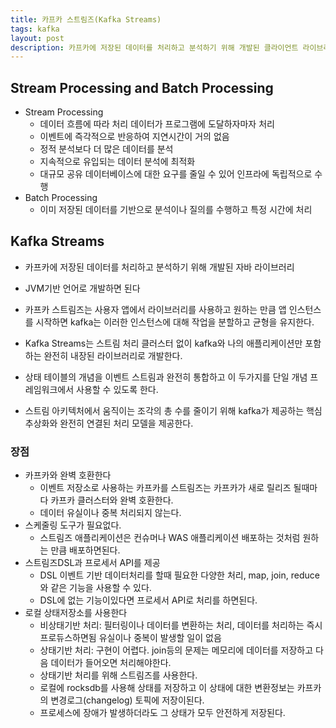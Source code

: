 ```yaml
---
title: 카프카 스트림즈(Kafka Streams)
tags: kafka
layout: post
description: 카프카에 저장된 데이터를 처리하고 분석하기 위해 개발된 클라이언트 라이브러리
---
```


## Stream Processing and Batch Processing

- Stream Processing
  - 데이터 흐름에 따라 처리 데이터가 프로그램에 도달하자마자 처리
  - 이벤트에 즉각적으로 반응하여 지연시간이 거의 없음
  - 정적 분석보다 더 많은 데이터를 분석
  - 지속적으로 유입되는 데이터 분석에 최적화
  - 대규모 공유 데이터베이스에 대한 요구를 줄일 수 있어 인프라에 독립적으로 수행
- Batch Processing
  - 이미 저장된 데이터를 기반으로 분석이나 질의를 수행하고 특정 시간에 처리



## Kafka Streams

- 카프카에 저장된 데이터를 처리하고 분석하기 위해 개발된 자바 라이브러리
- JVM기반 언어로 개발하면 된다


- 카프카 스트림즈는 사용자 앱에서 라이브러리를 사용하고 원하는 만큼 앱 인스턴스를 시작하면 kafka는 이러한 인스턴스에 대해 작업을 분할하고 균형을 유지한다.
- Kafka Streams는 스트림 처리 클러스터 없이 kafka와 나의 애플리케이션만 포함하는 완전히 내장된 라이브러리로 개발한다.
- 상태 테이블의 개념을 이벤트 스트림과 완전히 통합하고 이 두가지를 단일 개념 프레임워크에서 사용할 수 있도록 한다.
- 스트림 아키텍처에서 움직이는 조각의 총 수를 줄이기 위해 kafka가 제공하는 핵심 추상화와 완전히 연결된 처리 모델을 제공한다.



### 장점

- 카프카와 완벽 호환한다
  - 이벤트 저장소로 사용하는 카프카를 스트림즈는 카프카가 새로 릴리즈 될때마다 카프카 클러스터와 완벽 호환한다.
  - 데이터 유실이나 중복 처리되지 않는다.
- 스케줄링 도구가 필요없다.
  - 스트림즈 애플리케이션은 컨슈머나 WAS 애플리케이션 배포하는 것처럼 원하는 만큼 배포하면된다.
- 스트림즈DSL과 프로세서 API를 제공
  - DSL 이벤트 기반 데이터처리를 할때 필요한 다양한 처리, map, join, reduce와 같은 기능을 사용할 수 있다.
  - DSL에 없는 기능이있다면 프로세서 API로 처리를 하면된다.
- 로컬 상태저장소를 사용한다
  - 비상태기반 처리: 필터링이나 데이터를 변환하는 처리, 데이터를 처리하는 즉시 프로듀스하면됨 유실이나 중복이 발생할 일이 없음
  - 상태기반 처리: 구현이 어렵다. join등의 문제는 메모리에 데이터를 저장하고 다음 데이터가 들어오면 처리해야한다.
  - 상태기반 처리를 위해 스트림즈를 사용한다.
  - 로컬에 rocksdb를 사용해 상태를 저장하고 이 상태에 대한 변환정보는 카프카의 변경로그(changelog) 토픽에 저장이된다.
  - 프로세스에 장애가 발생하더라도 그 상태가 모두 안전하게 저장된다.



